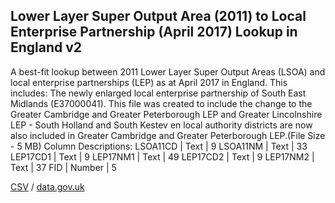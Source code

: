 ## Lower Layer Super Output Area (2011) to Local Enterprise Partnership (April 2017) Lookup in England v2

A best-fit lookup between 2011 Lower Layer Super Output Areas (LSOA) and local enterprise partnerships (LEP) as at April 2017 in England. This includes: The newly enlarged local enterprise partnership of South East Midlands (E37000041). This file was created to include the change to the Greater Cambridge and
Greater Peterborough LEP and Greater Lincolnshire LEP - South Holland and South
Kestev en local authority districts are now also included in Greater Cambridge
and Greater Peterborough LEP.(File Size - 5 MB) Column Descriptions:   LSOA11CD | Text | 9 LSOA11NM | Text | 33 LEP17CD1 | Text | 9 LEP17NM1 | Text | 49 LEP17CD2 | Text | 9 LEP17NM2 | Text | 37 FID | Number | 5 

[CSV](../csv/184.csv) / [data.gov.uk](https://data.gov.uk/dataset/988725c7-d257-4604-b3b1-d6920e27e7bd/lower-layer-super-output-area-2011-to-local-enterprise-partnership-april-2017-lookup-in-england-v2)


